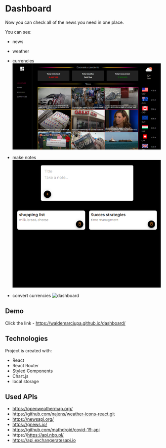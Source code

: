 # Dashboard
Now you can check all of the news you need in one place.

You can see: 
* news
* weather
* currencies
![dashboard](./src/assets/images/dashboard_screen.png)

* make notes
![dashboard](./src/assets/images/notes.png)

* convert currencies
![dashboard](./src/assets/images/convertCurrencies.png)

## Demo
Click the link - https://waldemarciupa.github.io/dashboard/

## Technologies
Project is created with:
* React
* React Router
* Styled Components
* Chart.js
* local storage

## Used APIs
* https://openweathermap.org/
* https://github.com/najens/weather-icons-react.git
* https://newsapi.org/
* https://gnews.io/
* https://github.com/mathdroid/covid-19-api
* https://https://api.nbp.pl/
* https://api.exchangeratesapi.io